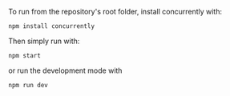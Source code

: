 To run from the repository's root folder, install concurrently with:
```
npm install concurrently
```
Then simply run with:
```
npm start
```
or run the development mode with
```
npm run dev
```